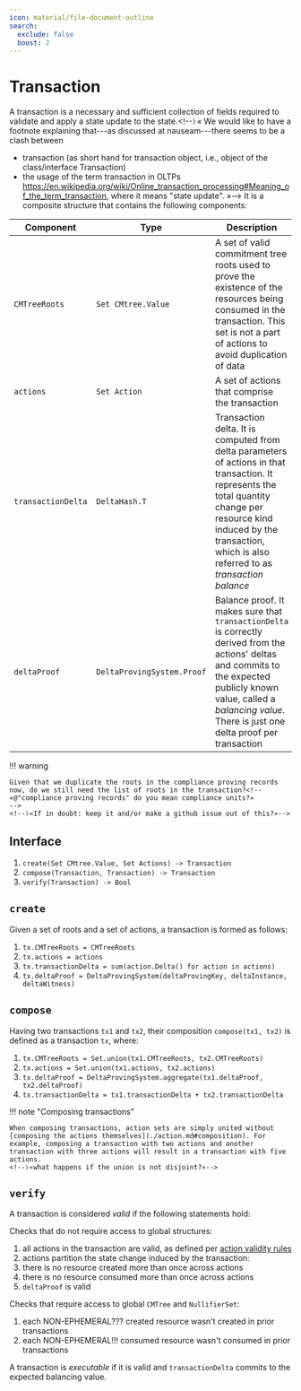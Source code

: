 ```yaml
---
icon: material/file-document-outline
search:
  exclude: false
  boost: 2
---
```


# Transaction

A transaction is a necessary and sufficient collection of fields required to validate and apply a state update to the state.<!--ᚦ«
We would like to have a footnote explaining that---as discussed at nauseam---there seems to be a clash between
- transaction (as short hand for transaction object, i.e., object of the class/interface Transaction)
- the usage of the term transaction in OLTPs
https://en.wikipedia.org/wiki/Online_transaction_processing#Meaning_of_the_term_transaction,
where it means "state update".
»--><!--ᚦ«If this clash is real, we may want to use sth. like "transaction object" whenever the need to disabiguate arises.»-->
It is a composite structure that contains the following components:

|Component|Type|Description|
|-|-|-|
|`CMTreeRoots`|`Set CMtree.Value`|A set of valid commitment tree roots used to prove the existence of the resources being consumed in the transaction. This set is not a part of actions to avoid duplication of data|
|`actions`|`Set Action`|A set of actions that comprise the transaction|
|`transactionDelta`|`DeltaHash.T`|Transaction delta. It is computed from delta parameters of actions in that transaction. It represents the total quantity change per resource kind induced by the transaction, which is also referred to as _transaction balance_|
|`deltaProof`|`DeltaProvingSystem.Proof`|Balance proof. It makes sure that `transactionDelta` is correctly derived from the actions' deltas and commits to the expected publicly known value, called a _balancing value_. There is just one delta proof per transaction|

<!--ᚦ«@"delta parameters"
"paramters"
→?
"values"
»-->
<!--ᚦ«"transaction balance" is probably the better name (compared to delta)
-- it would be nice if we were consistent»-->
<!--ᚦ«@CMTreeRoots:  Why not more general, e.g., a set of AccumulatorValue ?»-->
<!--ᚦ«@comprise
The sentence "A set of actions that comprise the transaction" sounds to me
as if there was nothing else but actions in a _transaction object_»-->
<!--ᚦ«@DeltaHash.T -- by which we mean the type paramter that we happen to use for DeltaHash »-->
<!--ᚦ«@deltaProof you call it a "Balance proof" later--what should we call it (mainly)?»-->
<!--ᚦ«what is THE expected publicly known value, called a _balancing value_ and/or where is it defined?»-->

!!! warning

    Given that we duplicate the roots in the compliance proving records now, do we still need the list of roots in the transaction?<!--
    «@"compliance proving records" do you mean compliance units?»
    -->
    <!--ᚦ«If in doubt: keep it and/or make a github issue out of this?»-->


## Interface

1. `create(Set CMtree.Value, Set Actions) -> Transaction`<!--ᚦ«
so create is not a transaction function, but it was one if we had the inputs
as hard coded constants?»-->
2. `compose(Transaction, Transaction) -> Transaction`
3. `verify(Transaction) -> Bool`

## `create`
Given a set of roots and a set of actions, a transaction is formed as follows:

1. `tx.CMTreeRoots = CMTreeRoots`
2. `tx.actions = actions`
3. `tx.transactionDelta = sum(action.Delta() for action in actions)`
4. `tx.deltaProof = DeltaProvingSystem(deltaProvingKey, deltaInstance, deltaWitness)`
<!--ᚦ«Where does the deltaWitness come from?»-->

## `compose`

Having two transactions `tx1` and `tx2`, their composition `compose(tx1, tx2)` is defined as a transaction `tx`, where:

1. `tx.CMTreeRoots = Set.union(tx1.CMTreeRoots, tx2.CMTreeRoots)`
2. `tx.actions = Set.union(tx1.actions, tx2.actions)`
3. `tx.deltaProof = DeltaProvingSystem.aggregate(tx1.deltaProof, tx2.deltaProof)`
4. `tx.transactionDelta = tx1.transactionDelta + tx2.transactionDelta`

!!! note "Composing transactions"

    When composing transactions, action sets are simply united without [composing the actions themselves](./action.md#composition). For example, composing a transaction with two actions and another transaction with three actions will result in a transaction with five actions.
    <!--ᚦ«what happens if the union is not disjoint?»-->

## `verify`

A transaction is considered _valid_ if the following statements hold:

Checks that do not require access to global structures:

1. all actions in the transaction are valid, as defined per [action validity rules](./action.md#validity)
1. actions partition the state change induced by the transaction:
  1. there is no resource created more than once across actions
  2. there is no resource consumed more than once across actions
3. `deltaProof` is valid

<!--ᚦ
«"state change induced by the transaction" just so that we do not forget:
at some point we have to make clear that `transaction` is a shorthand for `transaction object`
@"induced by" could the be "described by" (because the transaction object itself is not a doing anything) »-->
<!--ᚦ«wikilinks preferable / we should support [[Page Name#Section Heading|Link Text]] (if we do not yet)»-->

Checks that require access to global `CMTree` and `NullifierSet`:
<!--ᚦ«why `global`»-->

1. each NON-EPHEMERAL??? created resource wasn't created in prior transactions
2. each NON-EPHEMERAL!!! consumed resource wasn't consumed in prior transactions

<!--ᚦ«the case of "Ephemeral resources do not get checked for existence when being consumed" seems clear»-->
<!--ᚦ«the phrase "in prior transactions" should probably be spelled out in terms of CMTree  and NullifierSet, respectively»-->


A transaction is *executable* if it is valid and `transactionDelta` commits to the expected balancing value.
<!--ᚦ«what is "the expected balancing value"?-->
<!--ᚦ«can we just call a transaction object _balanced_ when `transactionDelta` commits to the expected balancing value?»-->

